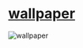 # [wallpaper](https://pic.rmb.bdstatic.com/bjh/user/026dcd6d1bbb62e0bc06f5049ba0181c.jpeg)

![wallpaper](https://pic.rmb.bdstatic.com/bjh/user/026dcd6d1bbb62e0bc06f5049ba0181c.jpeg)
